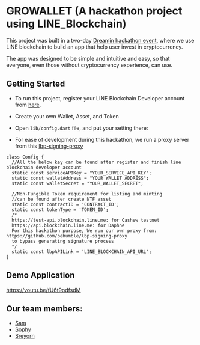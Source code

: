 # GROWALLET (A hackathon project using LINE_Blockchain)
This project was built in a two-day [Dreamin hackathon event](https://dreamin.career/academy/hackathon), where we use LINE blockchain to build an app that help user invest in cryptocurrency.

The app was designed to be simple and intuitive and easy, so that everyone, even those without cryptocurrency experience, can use.

## Getting Started
- To run this project, register your LINE Blockchain Developer account from [here](https://blockchain.line.biz/).
- Create your own Wallet, Asset, and Token
- Open `lib/config.dart` file, and put your setting there:

- For ease of development during this hackathon, we run a proxy server from this [lbp-signing-proxy](https://github.com/behumble/lbp-signing-proxy)
```
class Config {
  //All the below key can be found after register and finish line blockchain developer account
  static const serviceAPIKey = "YOUR_SERVICE_API_KEY";
  static const walletAddress = "YOUR WALLET ADDRESS";
  static const walletSecret = "YOUR_WALLET_SECRET";

  //Non-Fungible Token requirement for listing and minting
  //can be found after create NTF asset
  static const contractID = 'CONTRACT_ID';
  static const tokenType = 'TOKEN_ID';
  /* 
  https://test-api.blockchain.line.me: for Cashew testnet
  https://api.blockchain.line.me: for Daphne
  For this hackathon purpose, We run our own proxy from: https://github.com/behumble/lbp-signing-proxy
  to bypass generating signature process 
  */
  static const lbpAPILink = 'LINE_BLOCKCHAIN_API_URL';
}
```

## Demo Application
https://youtu.be/fU6t9odfsdM

## Our team members:
- [Sam](https://github.com/samyrsd)
- [Sophy](https://github.com/pipidx)
- [Sreyorn](https://github.com/Sreyorn)
